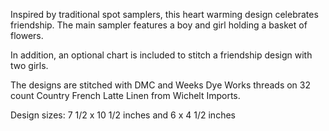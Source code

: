 Inspired by traditional spot samplers, this heart warming design celebrates friendship. The main sampler features a boy and girl holding a basket of flowers.

In addition, an optional chart is included to stitch a friendship design with two girls.

The designs are stitched with DMC and Weeks Dye Works threads on 32 count Country French Latte Linen from Wichelt Imports.

Design sizes: 7 1/2 x 10 1/2 inches and 6 x 4 1/2 inches
